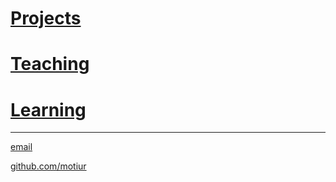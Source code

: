# [Projects](/projects)
# [Teaching](/teaching)
# [Learning](/learning)

* * *

[email](mailto:motiur.rahamn0@gmail.com)

[github.com/motiur](https://github.com/motiur)
